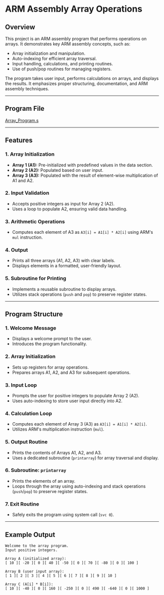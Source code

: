 # ARM Assembly Array Operations

## Overview
This project is an ARM assembly program that performs operations on arrays. It demonstrates key ARM assembly concepts, such as:
- Array initialization and manipulation.
- Auto-indexing for efficient array traversal.
- Input handling, calculations, and printing routines.
- Use of push/pop routines for managing registers.

The program takes user input, performs calculations on arrays, and displays the results. It emphasizes proper structuring, documentation, and ARM assembly techniques.

---

## Program File
[Array_Program.s](https://github.com/EricDelgado993/Array-Operations/blob/main/413lab_1-1.s)

---

## Features

### 1. Array Initialization
- **Array 1 (A1):** Pre-initialized with predefined values in the data section.
- **Array 2 (A2):** Populated based on user input.
- **Array 3 (A3):** Populated with the result of element-wise multiplication of A1 and A2.

### 2. Input Validation
- Accepts positive integers as input for Array 2 (A2).
- Uses a loop to populate A2, ensuring valid data handling.

### 3. Arithmetic Operations
- Computes each element of A3 as `A3[i] = A1[i] * A2[i]` using ARM's `mul` instruction.

### 4. Output
- Prints all three arrays (A1, A2, A3) with clear labels.
- Displays elements in a formatted, user-friendly layout.

### 5. Subroutine for Printing
- Implements a reusable subroutine to display arrays.
- Utilizes stack operations (`push` and `pop`) to preserve register states.

---

## Program Structure

### 1. Welcome Message
- Displays a welcome prompt to the user.
- Introduces the program functionality.

### 2. Array Initialization
- Sets up registers for array operations.
- Prepares arrays A1, A2, and A3 for subsequent operations.

### 3. Input Loop
- Prompts the user for positive integers to populate Array 2 (A2).
- Uses auto-indexing to store user input directly into A2.

### 4. Calculation Loop
- Computes each element of Array 3 (A3) as `A3[i] = A1[i] * A2[i]`.
- Utilizes ARM's multiplication instruction (`mul`).

### 5. Output Routine
- Prints the contents of Arrays A1, A2, and A3.
- Uses a dedicated subroutine (`printarray`) for array traversal and display.

### 6. Subroutine: `printarray`
- Prints the elements of an array.
- Loops through the array using auto-indexing and stack operations (`push`/`pop`) to preserve register states.

### 7. Exit Routine
- Safely exits the program using system call (`svc 0`).

---

## Example Output
```plaintext
Welcome to the array program.
Input positive integers.

Array A (initialized array):
[ 10 ][ -20 ][ 0 ][ 40 ][ -50 ][ 0 ][ 70 ][ -80 ][ 0 ][ 100 ]

Array B (user input array):
[ 1 ][ 2 ][ 3 ][ 4 ][ 5 ][ 6 ][ 7 ][ 8 ][ 9 ][ 10 ]

Array C (A[i] * B[i]):
[ 10 ][ -40 ][ 0 ][ 160 ][ -250 ][ 0 ][ 490 ][ -640 ][ 0 ][ 1000 ]
